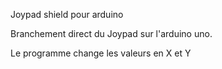 
Joypad shield pour arduino

Branchement direct du Joypad sur l'arduino uno.

Le programme change les valeurs en X et Y

